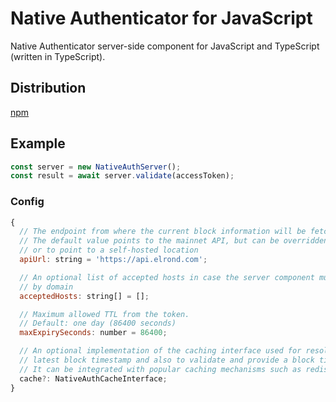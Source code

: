 # Native Authenticator for JavaScript

Native Authenticator server-side component for JavaScript and TypeScript (written in TypeScript).

## Distribution

[npm](https://www.npmjs.com/package/@elrondnetwork/native-auth-server)

## Example

```js
const server = new NativeAuthServer();
const result = await server.validate(accessToken);
```


### Config

```js
{
  // The endpoint from where the current block information will be fetched upon validation.
  // The default value points to the mainnet API, but can be overridden to be network-specific
  // or to point to a self-hosted location
  apiUrl: string = 'https://api.elrond.com';

  // An optional list of accepted hosts in case the server component must validate the incoming requests
  // by domain
  acceptedHosts: string[] = [];

  // Maximum allowed TTL from the token.
  // Default: one day (86400 seconds)
  maxExpirySeconds: number = 86400;

  // An optional implementation of the caching interface used for resolving 
  // latest block timestamp and also to validate and provide a block timestamp given a certain block hash.
  // It can be integrated with popular caching mechanisms such as redis
  cache?: NativeAuthCacheInterface;
}
```